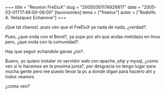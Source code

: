 +++
title = "Reunion FreEluX"
slug = "20050301174926617"
date = "2005-03-01T17:49:00-06:00"
[taxonomies]
tema = ["freelux"]
autor = ["Rodolfo A. Velazquez Echanove"]
+++

¡Que tal chavos!, pues veo que el FreEluX ya nada de nada, ¿verdad?.

<!-- more -->
Pues, ¿que onda con el Bond?, ya supe por ahi que andas metidazo en
linux pero, ¿que onda con la comunidad?.

Hay que seguir echandole ganas ¿no?.

Bueno, yo quiero instalar mi servidor web con apache, php y mysql, ¿como
ven si lo hacemos en la proxima junta?, por desgracia no tengo lugar
para mucha gente pero me puedo llevar la pc a donde digan para hacerlo
ahí y todos veamos.

¿como ven?

